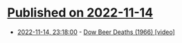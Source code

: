 # [Published on 2022-11-14](index.md)

* [2022-11-14, 23:18:00](https://news.ycombinator.com/item?id=33602805) - [Dow Beer Deaths (1966) [video]](https://www.cbc.ca/player/play/1741962812)
